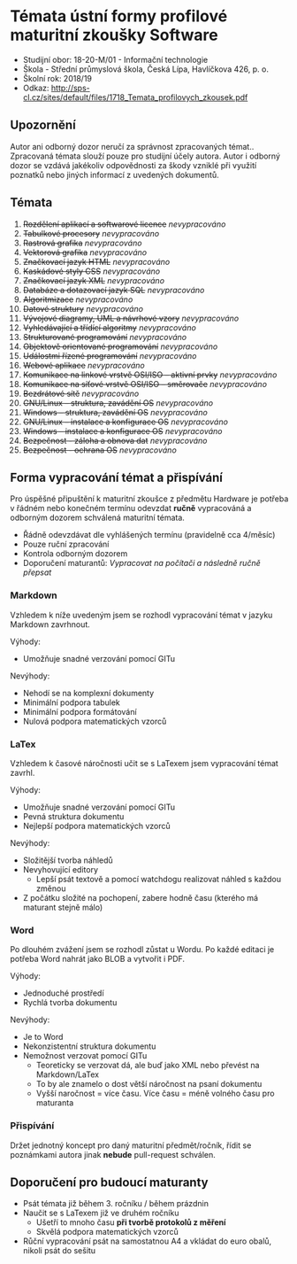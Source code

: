 # Témata ústní formy profilové maturitní zkoušky Software 
- Studijní obor: 18-20-M/01 - Informační technologie
- Škola - Střední průmyslová škola, Česká Lípa, Havlíčkova 426, p. o.
- Školní rok: 2018/19
- Odkaz: http://sps-cl.cz/sites/default/files/1718_Temata_profilovych_zkousek.pdf

## Upozornění
Autor ani odborný dozor neručí za správnost zpracovaných témat.. Zpracovaná témata slouží pouze pro studijní účely autora. Autor i odborný dozor se vzdává jakékoliv odpovědnosti za škody vzniklé při využití poznatků nebo jiných informací z uvedených dokumentů.

## Témata
1. ~~Rozdělení aplikací a softwarové licence~~ *nevypracováno*
2. ~~Tabulkové procesory~~ *nevypracováno*
3. ~~Rastrová grafika~~ *nevypracováno*
4. ~~Vektorová grafika~~ *nevypracováno*
5. ~~Značkovací jazyk HTML~~ *nevypracováno*
6. ~~Kaskádové styly CSS~~ *nevypracováno*
7. ~~Značkovací jazyk XML~~ *nevypracováno*
8. ~~Databáze a dotazovací jazyk SQL~~ *nevypracováno*
9. ~~Algoritmizace~~ *nevypracováno*
10. ~~Datové struktury~~ *nevypracováno*
11. ~~Vývojové diagramy, UML a návrhové vzory~~ *nevypracováno*
12. ~~Vyhledávající a třídící algoritmy~~ *nevypracováno*
13. ~~Strukturované programování~~ *nevypracováno*
14. ~~Objektově orientované programování~~ *nevypracováno*
15. ~~Událostmi řízené programování~~ *nevypracováno*
16. ~~Webové aplikace~~ *nevypracováno*
17. ~~Komunikace na linkové vrstvě OSI/ISO – aktivní prvky~~ *nevypracováno*
18. ~~Komunikace na síťové vrstvě OSI/ISO – směrovače~~ *nevypracováno*
19. ~~Bezdrátové sítě~~ *nevypracováno*
20. ~~GNU/Linux – struktura, zavádění OS~~ *nevypracováno*
21. ~~Windows – struktura, zavádění OS~~ *nevypracováno*
22. ~~GNU/Linux – instalace a konfigurace OS~~ *nevypracováno*
23. ~~Windows – instalace a konfigurace OS~~ *nevypracováno*
24. ~~Bezpečnost - záloha a obnova dat~~ *nevypracováno*
25. ~~Bezpečnost - ochrana OS~~ *nevypracováno*

## Forma vypracování témat a přispívání
Pro úspěšné připuštění k maturitní zkoušce z předmětu Hardware je potřeba v řádném nebo konečném termínu odevzdat **ručně** vypracováná a odborným dozorem schválená maturitní témata.

- Řádně odevzdávat dle vyhlášených termínu (pravidelně cca 4/měsíc)
- Pouze ruční zpracování
- Kontrola odborným dozorem
- Doporučení maturantů: *Vypracovat na počítači a následně ručně přepsat*

### Markdown
Vzhledem k níže uvedeným jsem se rozhodl vypracování témat v jazyku Markdown zavrhnout.

Výhody:
- Umožňuje snadné verzování pomocí GITu

Nevýhody:
- Nehodí se na komplexní dokumenty
- Minimální podpora tabulek
- Minimální podpora formátování
- Nulová podpora matematických vzorců

### LaTex
Vzhledem k časové náročnosti učit se s LaTexem jsem vypracování témat zavrhl.

Výhody:
- Umožňuje snadné verzování pomocí GITu
- Pevná struktura dokumentu
- Nejlepší podpora matematických vzorců

Nevýhody:
- Složitější tvorba náhledů
- Nevyhovující editory
    - Lepší psát textově a pomocí watchdogu realizovat náhled s každou změnou
- Z počátku složité na pochopení, zabere hodně času (kterého má maturant stejně málo)

### Word
Po dlouhém zvážení jsem se rozhodl zůstat u Wordu. Po každé editaci je potřeba Word nahrát jako BLOB a vytvořit i PDF.

Výhody:
- Jednoduché prostředí
- Rychlá tvorba dokumentu

Nevýhody:
- Je to Word
- Nekonzistentní struktura dokumentu
- Nemožnost verzovat pomocí GITu
    - Teoreticky se verzovat dá, ale buď jako XML nebo převést na Markdown/LaTex
    - To by ale znamelo o dost větší náročnost na psaní dokumentu
    - Vyšší naročnost = více času. Více času = méně volného času pro maturanta

### Přispívání
Držet jednotný koncept pro daný maturitní předmět/ročník, řídit se poznámkami autora jinak **nebude** pull-request schválen.

## Doporučení pro budoucí maturanty
- Psát témata již během 3. ročníku / během prázdnin
- Naučit se s LaTexem již ve druhém ročníku
    - Ušetří to mnoho času **při tvorbě protokolů z měření**
    - Skvělá podpora matematických vzorců
- Růční vypracování psát na samostatnou A4 a vkládat do euro obalů, nikoli psát do sešitu
